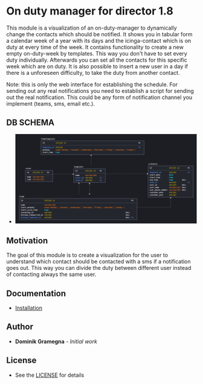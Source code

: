 # On duty manager for director 1.8

This module is a visualization of an on-duty-manager to dynamically change the contacts which should be notified. It shows you in tabular form a calendar week of a year with its days and the icinga-contact which is on duty at every time of the week.
It contains functionality to create a new empty on-duty-week by templates. This way you don't have to set every duty individually. Afterwards you can set all the contacts for this specific week which are on duty.
It is also possible to insert a new user in a day if there is a unforeseen difficulty, to take the duty from another contact.

Note: this is only the web interface for establishing the schedule. For sending out any real notifications you need to establish a script for sending out the real notification. This could be any form of notification channel you implement (teams, sms, email etc.).

## DB SCHEMA
* ![Db schema](etc/schema/db_schema.png)

## Motivation
The goal of this module is to create a visualization for the user to understand which contact should be contacted with a sms if a notification goes out. This way you can divide the duty between different user instead of contacting always the same user.

## Documentation 
* [Installation](doc/01-Installation.md)

## Author

* **Dominik Gramegna** - *Initial work*

## License

* See the [LICENSE](LICENSE) for details
